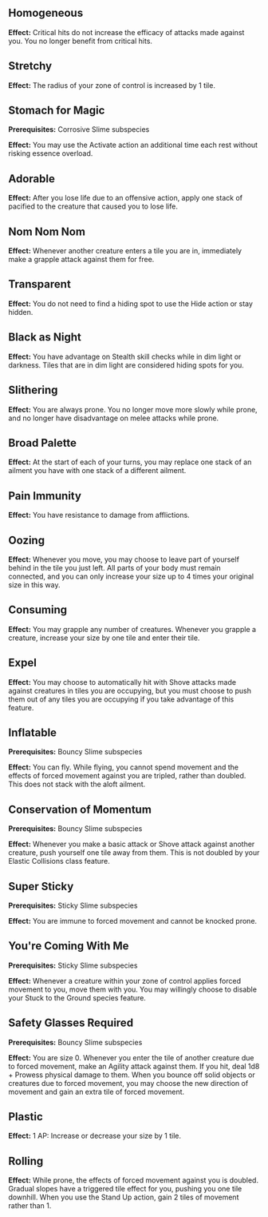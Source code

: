 ## Homogeneous
**Effect:** Critical hits do not increase the efficacy of attacks made against you. You no longer benefit from critical hits.

## Stretchy
**Effect:** The radius of your zone of control is increased by 1 tile.

## Stomach for Magic
**Prerequisites:** Corrosive Slime subspecies

**Effect:** You may use the Activate action an additional time each rest without risking essence overload.

## Adorable
**Effect:** After you lose life due to an offensive action, apply one stack of pacified to the creature that caused you to lose life.

## Nom Nom Nom
**Effect:** Whenever another creature enters a tile you are in, immediately make a grapple attack against them for free.

## Transparent
**Effect:** You do not need to find a hiding spot to use the Hide action or stay hidden.

## Black as Night
**Effect:** You have advantage on Stealth skill checks while in dim light or darkness. Tiles that are in dim light are considered hiding spots for you.

## Slithering
**Effect:** You are always prone. You no longer move more slowly while prone, and no longer have disadvantage on melee attacks while prone.

## Broad Palette
**Effect:** At the start of each of your turns, you may replace one stack of an ailment you have with one stack of a different ailment.

## Pain Immunity
**Effect:** You have resistance to damage from afflictions.

## Oozing
**Effect:** Whenever you move, you may choose to leave part of yourself behind in the tile you just left. All parts of your body must remain connected, and you can only increase your size up to 4 times your original size in this way.

## Consuming
**Effect:** You may grapple any number of creatures. Whenever you grapple a creature, increase your size by one tile and enter their tile.

## Expel
**Effect:** You may choose to automatically hit with Shove attacks made against creatures in tiles you are occupying, but you must choose to push them out of any tiles you are occupying if you take advantage of this feature.

## Inflatable
**Prerequisites:** Bouncy Slime subspecies

**Effect:** You can fly. While flying, you cannot spend movement and the effects of forced movement against you are tripled, rather than doubled. This does not stack with the aloft ailment.

## Conservation of Momentum
**Prerequisites:** Bouncy Slime subspecies

**Effect:** Whenever you make a basic attack or Shove attack against another creature, push yourself one tile away from them. This is not doubled by your Elastic Collisions class feature.

## Super Sticky
**Prerequisites:** Sticky Slime subspecies

**Effect:** You are immune to forced movement and cannot be knocked prone.

## You're Coming With Me
**Prerequisites:** Sticky Slime subspecies

**Effect:** Whenever a creature within your zone of control applies forced movement to you, move them with you. You may willingly choose to disable your Stuck to the Ground species feature.

## Safety Glasses Required
**Prerequisites:** Bouncy Slime subspecies

**Effect:** You are size 0. Whenever you enter the tile of another creature due to forced movement, make an Agility attack against them. If you hit, deal 1d8 + Prowess physical damage to them. When you bounce off solid objects or creatures due to forced movement, you may choose the new direction of movement and gain an extra tile of forced movement.

## Plastic
**Effect:** 1 AP: Increase or decrease your size by 1 tile.

## Rolling
**Effect:** While prone, the effects of forced movement against you is doubled. Gradual slopes have a triggered tile effect for you, pushing you one tile downhill. When you use the Stand Up action, gain 2 tiles of movement rather than 1.

